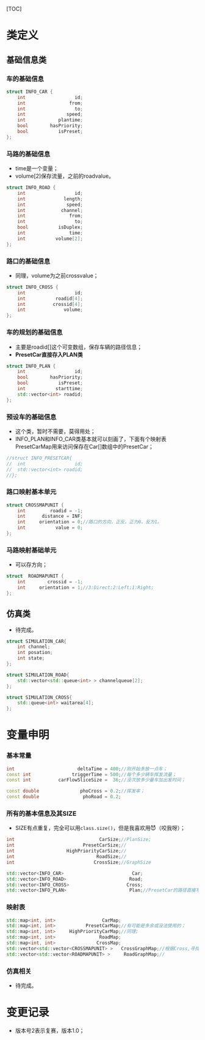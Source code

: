 [TOC]
# 类定义
##  基础信息类
### 车的基础信息
```c++
struct INFO_CAR {
    int                  id;
	int                from;
	int                  to;
	int               speed;
	int            plantime;
	bool        hasPriority;
	bool           isPreset;
};
```
### 马路的基础信息
+ time是一个变量；
+ volume[2]保存流量，之前的roadvalue。
```c++
struct INFO_ROAD {
	int                  id;
	int              length;
	int               speed;
	int             channel;
	int                from;
	int                  to;
	bool           isDuplex;
	int                time;
	int           volume[2];
};
```
### 路口的基础信息
+ 同理，volume为之前crossvalue；
```c++
struct INFO_CROSS {
	int                  id;  
	int           roadid[4]; 
	int          crossid[4];
	int              volume;
};
```
### 车的规划的基础信息
+ 主要是roadid[]这个可变数组，保存车辆的路径信息；
+ **PresetCar直接存入PLAN类**
```c++
struct INFO_PLAN {
	int                  id;
	bool        hasPriority;
	bool           isPreset;
	int           starttime;
	std::vector<int> roadid;
};
```
### 预设车的基础信息
+ 这个类，暂时不需要，莫得用处；
+ INFO_PLAN和INFO_CAR类基本就可以刻画了，下面有个映射表PresetCarMap用来访问保存在Car[]数组中的PresetCar；
```c++
//struct INFO_PRESETCAR{
//	int                  id;
//	std::vector<int> roadid; 
//};
```
### 路口映射基本单元
```c++
struct CROSSMAPUNIT {
	int         roadid = -1;
	int      distance = INF;
	int     orientation = 0;//路口的方向，正反。正为0，反为1。
	int           value = 0;
};
```
### 马路映射基础单元
+ 可以存方向；
```c++
struct  ROADMAPUNIT {
	int        crossid = -1;
	int     orientation = 1;//3:Direct;2:Left;1:Right;
};
```
##  仿真类
+ 待完成。
```c++
struct SIMULATION_CAR{
	int channel;
	int posation;
	int state;
};
```
```c++
struct SIMULATION_ROAD{
	std::vector<std::queue<int> > channelqueue[2];
}; 
```
```c++
struct SIMULATION_CROSS{
	std::queue<int> waitarea[4];
};
```
# 变量申明
### 基本常量
```C++
int                       deltaTime = 400;//刚开始多放一点车；
const int               triggerTime = 500;//每个多少辆车挥发流量；
const int          carFlowSliceSize =  36;//没次放多少量车加出发时间；

const double               phoCross = 0.2;//挥发率；
const double                phoRoad = 0.2;
```
### 所有的基本信息及其SIZE
+ SIZE有点重复，完全可以用```class.size()```，但是我喜欢用:smiling_imp:（咬我呀）；
```c++
int                               CarSize;//PlanSize; 
int                         PresetCarSize;//
int                   HighPriorityCarSize;//
int                              RoadSize;//
int                             CrossSize;//GraphSize

std::vector<INFO_CAR>                         Car;
std::vector<INFO_ROAD>                       Road;
std::vector<INFO_CROSS>                     Cross;
std::vector<INFO_PLAN>                       Plan;//PresetCar的路径直接写入；
```
### 映射表 
```c++
std::map<int, int>                 CarMap;
std::map<int, int>           PresetCarMap;//有可能是多余或没法使用的；
std::map<int, int>     HighPriorityCarMap;//同理;
std::map<int, int>                RoadMap;
std::map<int, int>               CrossMap;
std::vector<std::vector<CROSSMAPUNIT> >   CrossGraphMap;//根据Cross,寻找Road.
std::vector<std::vector<ROADMAPUNIT> >     RoadGraphMap;//
```
### 仿真相关 
+ 待完成。

# 变更记录
+ 版本号2表示复赛，版本1.0；

